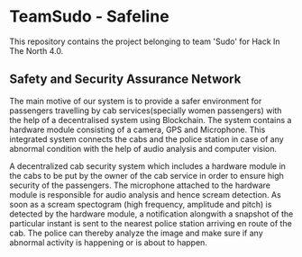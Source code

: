 # TeamSudo - Safeline
This repository contains the project belonging to team 'Sudo' for Hack In The North 4.0.

## Safety and Security Assurance Network
The main motive of our system is to provide a safer environment for passengers travelling by cab services(specially women passengers) with the help of a decentralised system using Blockchain. The system contains a hardware module consisting of a camera, GPS and Microphone. This integrated system connects the cabs and the police station in case of any abnormal condition with the help of audio analysis and computer vision.

A decentralized cab security system which includes a hardware module in the cabs to be put by the owner of the cab service in order to ensure high security of the passengers. The microphone attached to the hardware module is responsible for audio analysis and hence scream detection. As soon as a scream spectogram (high frequency, amplitude and pitch) is detected by the hardware module, a notification alongwith a snapshot of the particular instant is sent to the nearest police station arriving en route of the cab. The police can thereby analyze the image and make sure if any abnormal activity is happening or is about to happen.

